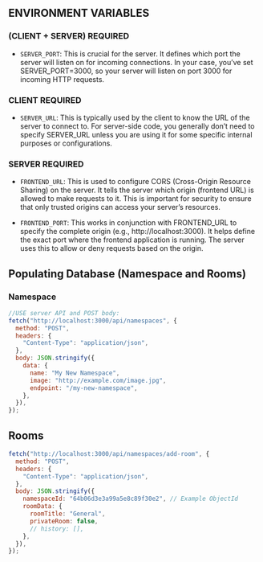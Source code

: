 ## ENVIRONMENT VARIABLES

### (CLIENT + SERVER) REQUIRED

- `SERVER_PORT`:
  This is crucial for the server. It defines which port the server will listen on for incoming connections. In your case, you’ve set SERVER_PORT=3000, so your server will listen on port 3000 for incoming HTTP requests.

### CLIENT REQUIRED

- `SERVER_URL`:
  This is typically used by the client to know the URL of the server to connect to. For server-side code, you generally don’t need to specify SERVER_URL unless you are using it for some specific internal purposes or configurations.

### SERVER REQUIRED

- `FRONTEND_URL`:
  This is used to configure CORS (Cross-Origin Resource Sharing) on the server. It tells the server which origin (frontend URL) is allowed to make requests to it. This is important for security to ensure that only trusted origins can access your server’s resources.

- `FRONTEND_PORT`:
  This works in conjunction with FRONTEND_URL to specify the complete origin (e.g., http://localhost:3000). It helps define the exact port where the frontend application is running. The server uses this to allow or deny requests based on the origin.

## Populating Database (Namespace and Rooms)

### Namespace

```js
//USE server API and POST body:
fetch("http://localhost:3000/api/namespaces", {
  method: "POST",
  headers: {
    "Content-Type": "application/json",
  },
  body: JSON.stringify({
    data: {
      name: "My New Namespace",
      image: "http://example.com/image.jpg",
      endpoint: "/my-new-namespace",
    },
  }),
});
```

## Rooms

```js
fetch("http://localhost:3000/api/namespaces/add-room", {
  method: "POST",
  headers: {
    "Content-Type": "application/json",
  },
  body: JSON.stringify({
    namespaceId: "64b06d3e3a99a5e8c89f30e2", // Example ObjectId
    roomData: {
      roomTitle: "General",
      privateRoom: false,
      // history: [],
    },
  }),
});
```
